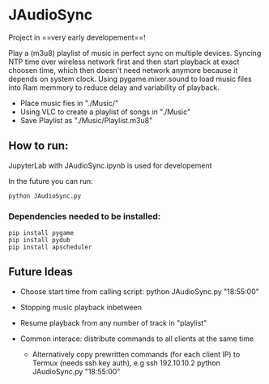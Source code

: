 # JAudioSync
Project in ==very early developement==!

Play a (m3u8) playlist of music in perfect sync on multiple devices.
Syncing NTP time over wireless network first and then start playback at exact choosen time, which then doesn't need network anymore because it depends on system clock.
Using pygame.mixer.sound to load music files into Ram memmory to reduce delay and variability of playback.

- Place music fies in "./Music/"
- Using VLC to create a playlist of songs in "./Music"
- Save Playlist as "./Music/Playlist.m3u8"

## How to run:

JupyterLab with JAudioSync.ipynb is used for developement

In the future you can run:
```
python JAudioSync.py
```

### Dependencies needed to be installed:
```
pip install pygame
pip install pydub
pip install apscheduler
```

## Future Ideas

- Choose start time from calling script: python JAudioSync.py "18:55:00"
- Stopping music playback inbetween
- Resume playback from any number of track in "playlist"

- Common interace: distribute commands to all clients at the same time
   - Alternatively copy prewritten commands (for each client IP) to Termux (needs ssh key auth), e.g ssh 192.10.10.2 python JAudioSync.py "18:55:00"

